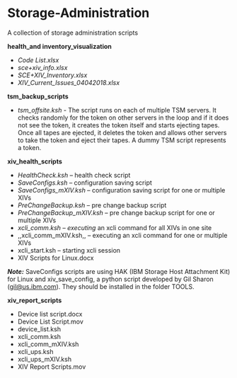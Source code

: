 # Storage-Administration
A collection of storage administration scripts

**health_and inventory_visualization**
* _Code List.xlsx_
* _sce+xiv_info.xlsx_
* _SCE+XIV_Inventory.xlsx_
* _XIV_Current_Issues_04042018.xlsx_

**tsm_backup_scripts**
* _tsm_offsite.ksh_ - The script runs on each of multiple TSM servers. It checks randomly for the token on other servers in the loop and if it does not see the token, it creates the token itself and starts ejecting tapes. Once all tapes are ejected, it deletes the token and allows other servers to take the token and eject their tapes.
A dummy TSM script represents a token.

**xiv_health_scripts**
* _HealthCheck.ksh_ – health check script
* _SaveConfigs.ksh_ – configuration saving script
* _SaveConfigs_mXIV.ksh_ – configuration saving script for one or multiple XIVs
* _PreChangeBackup.ksh_ – pre change backup script
* _PreChangeBackup_mXIV.ksh_ – pre change backup script for one or multiple XIVs
* _xcli_comm.ksh – executing_ an xcli command for all XIVs in one site
* ,,xcli_comm_mXIV.ksh,, – executing an xcli command for one or multiple XIVs
* xcli_start.ksh – starting xcli session 
* XIV Scripts for Linux.docx

***Note:*** SaveConfigs scripts are using HAK (IBM Storage Host Attachment Kit) for Linux and xiv_save_config, a python script developed by Gil Sharon (gil@us.ibm.com). They should be installed in the folder TOOLS.

**xiv_report_scripts**
* Device list script.docx
* Device List Script.mov
*	device_list.ksh
*	xcli_comm.ksh
*	xcli_comm_mXIV.ksh
*	xcli_ups.ksh
*	xcli_ups_mXIV.ksh
*	XIV Report Scripts.mov
